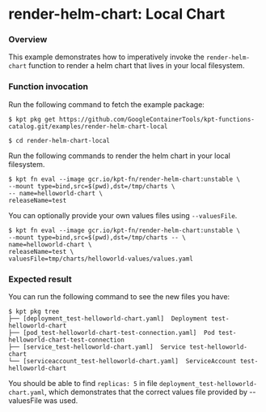 # render-helm-chart: Local Chart

### Overview

This example demonstrates how to imperatively invoke the `render-helm-chart`
function to render a helm chart that lives in your local filesystem.

### Function invocation

Run the following command to fetch the example package:

```shell
$ kpt pkg get https://github.com/GoogleContainerTools/kpt-functions-catalog.git/examples/render-helm-chart-local
```

```shell
$ cd render-helm-chart-local
```

Run the following commands to render the helm chart in your local
filesystem.

```shell
$ kpt fn eval --image gcr.io/kpt-fn/render-helm-chart:unstable \
--mount type=bind,src=$(pwd),dst=/tmp/charts \
-- name=helloworld-chart \
releaseName=test
```

You can optionally provide your own values files using `--valuesFile`.

```shell
$ kpt fn eval --image gcr.io/kpt-fn/render-helm-chart:unstable \
--mount type=bind,src=$(pwd),dst=/tmp/charts -- \
name=helloworld-chart \
releaseName=test \
valuesFile=tmp/charts/helloworld-values/values.yaml
```

### Expected result

You can run the following command to see the new files you have:

```shell
$ kpt pkg tree
├── [deployment_test-helloworld-chart.yaml]  Deployment test-helloworld-chart
├── [pod_test-helloworld-chart-test-connection.yaml]  Pod test-helloworld-chart-test-connection
├── [service_test-helloworld-chart.yaml]  Service test-helloworld-chart
└── [serviceaccount_test-helloworld-chart.yaml]  ServiceAccount test-helloworld-chart
```

You should be able to find `replicas: 5` in
file `deployment_test-helloworld-chart.yaml`, which demonstrates that
the correct values file provided by --valuesFile was used.
